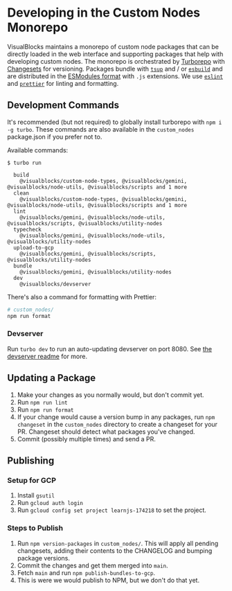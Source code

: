 # Developing in the Custom Nodes Monorepo

VisualBlocks maintains a monorepo of custom node packages that can be directly loaded in the web interface and supporting packages that help with developing custom nodes.
The monorepo is orchestrated by [Turborepo](https://turbo.build/repo/docs) with [Changesets](https://github.com/changesets/changesets) for versioning. Packages bundle with
[`tsup`](https://github.com/egoist/tsup) and / or [`esbuild`](https://esbuild.github.io/) and are distributed in the
[ESModules format](https://developer.mozilla.org/en-US/docs/Web/JavaScript/Guide/Modules) with `.js` extensions. We use [`eslint`](https://eslint.org/) and
[`prettier`](https://prettier.io/) for linting and formatting.

## Development Commands

It's recommended (but not required) to globally install turborepo with `npm i -g turbo`. These commands are also available in the `custom_nodes` package.json if you prefer not to.

Available commands:

```
$ turbo run

  build
    @visualblocks/custom-node-types, @visualblocks/gemini, @visualblocks/node-utils, @visualblocks/scripts and 1 more
  clean
    @visualblocks/custom-node-types, @visualblocks/gemini, @visualblocks/node-utils, @visualblocks/scripts and 1 more
  lint
    @visualblocks/gemini, @visualblocks/node-utils, @visualblocks/scripts, @visualblocks/utility-nodes
  typecheck
    @visualblocks/gemini, @visualblocks/node-utils, @visualblocks/utility-nodes
  upload-to-gcp
    @visualblocks/gemini, @visualblocks/scripts, @visualblocks/utility-nodes
  bundle
    @visualblocks/gemini, @visualblocks/utility-nodes
  dev
    @visualblocks/devserver
```

There's also a command for formatting with Prettier:

```sh
# custom_nodes/
npm run format
```

### Devserver

Run `turbo dev` to run an auto-updating devserver on port 8080. See [the devserver readme](custom_nodes/apps/devserver/README.md) for more.

## Updating a Package

1. Make your changes as you normally would, but don't commit yet.
2. Run `npm run lint`
3. Run `npm run format`
4. If your change would cause a version bump in any packages, run `npm changeset` in the `custom_nodes` directory to create
   a changeset for your PR. Changeset should detect what packages you've changed.
5. Commit (possibly multiple times) and send a PR.

## Publishing

### Setup for GCP

1. Install `gsutil`
2. Run `gcloud auth login`
3. Run `gcloud config set project learnjs-174218` to set the project.

### Steps to Publish

1. Run `npm version-packages` in `custom_nodes/`. This will apply all pending changesets, adding their contents to the CHANGELOG and bumping package versions.
2. Commit the changes and get them merged into `main`.
3. Fetch `main` and run `npm publish-bundles-to-gcp`.
4. This is were we would publish to NPM, but we don't do that yet.
